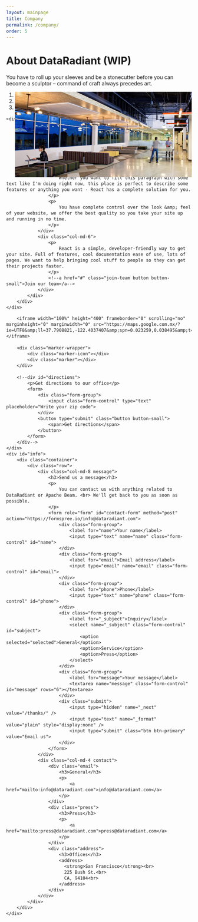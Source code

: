 ```yaml
---
layout: mainpage
title: Company
permalink: /company/
order: 5
---
```


<div id="about-us">
    <div id="slider">
        <div class="container">
            <div class="row header">
                <div class="col-md-12">
                    <h1>About DataRadiant (WIP)</h1>
                    <p>
                        You have to roll up your sleeves and be a stonecutter before you can become a sculptor – command of craft always precedes art.
                    </p>
                </div>
            </div>
            <div class="row">
                <div class="col-md-12">
                    <div class="flexslider">
                        <ul class="slides">
                            <li class="" style="width: 100%; float: left; margin-right: -100%; position: relative; opacity: 0; display: block; z-index: 1;">
                                <img src="/images/office2.png" alt="office2" draggable="false">
                            </li>
                            <li class="flex-active-slide" style="width: 100%; float: left; margin-right: -100%; position: relative; opacity: 1; display: block; z-index: 2;">
                                <img src="/images/office1.png" alt="office1" draggable="false">
                            </li>
                            <li style="width: 100%; float: left; margin-right: -100%; position: relative; opacity: 0; display: block; z-index: 1;">
                                <img src="/images/office3.png" alt="office3" draggable="false">
                            </li>
                        </ul>
                    <ol class="flex-control-nav flex-control-paging"><li><a class="">1</a></li><li><a class="flex-active">2</a></li><li><a>3</a></li></ol></div>
                </div>
            </div>
        </div>
    </div>

    <div id="info">
        <div class="container">
            <div class="row">
                <div class="col-md-12">
                    <h2>We care about our work</h2>
                </div>
            </div>
            <div class="row">
                <div class="col-md-6">
                    <p>
                        Whether you want to fill this paragraph with some text like I'm doing right now, this place is perfect to describe some features or anything you want - React has a complete solution for you.
                    </p>
                    <p>
                        You have complete control over the look &amp; feel of your website, we offer the best quality so you take your site up and running in no time.
                    </p>
                </div>
                <div class="col-md-6">
                    <p>
                        React is a simple, developer-friendly way to get your site. Full of features, cool documentation ease of use, lots of pages. We want to help bringing cool stuff to people so they can get their projects faster.
                    </p>
                    <!--a href="#" class="join-team button button-small">Join our team</a-->
                </div>
            </div>
        </div>
    </div>
</div>

<div id="contact-us">
    <div id="map" style="height:400px;">

        <iframe width="100%" height="400" frameborder="0" scrolling="no" marginheight="0" marginwidth="0" src="https://maps.google.com.mx/?ie=UTF8&amp;ll=37.7908821,-122.4037407&amp;spn=0.023259,0.038495&amp;t=m&amp;z=15&amp;output=embed"></iframe>

        <div class="marker-wrapper">
            <div class="marker-icon"></div>
            <div class="marker"></div>
        </div>

        <!--div id="directions">
            <p>Get directions to our office</p>
            <form>
                <div class="form-group">
                    <input class="form-control" type="text" placeholder="Write your zip code">
                </div>
                <button type="submit" class="button button-small">
                    <span>Get directions</span>
                </button>
            </form>
        </div-->
    </div>
    <div id="info">
        <div class="container">
            <div class="row">
                <div class="col-md-8 message">
                    <h3>Send us a message</h3>
                    <p>
                        You can contact us with anything related to DataRadiant or Apache Beam. <br> We'll get back to you as soon as possible.
                    </p>
                    <form role="form" id="contact-form" method="post" action="https://formspree.io/info@dataradiant.com">
                        <div class="form-group">
                            <label for="name">Your name</label>
                            <input type="text" name="name" class="form-control" id="name">
                        </div>
                        <div class="form-group">
                            <label for="email">Email address</label>
                            <input type="email" name="email" class="form-control" id="email">
                        </div>
                        <div class="form-group">
                            <label for="phone">Phone</label>
                            <input type="text" name="phone" class="form-control" id="phone">
                        </div>
                        <div class="form-group">
                            <label for="_subject">Inquiry</label>
                            <select name="_subject" class="form-control" id="subject">
                                <option selected="selected">General</option>
                                <option>Service</option>
                                <option>Press</option>
                            </select>
                        </div>
                        <div class="form-group">
                            <label for="message">Your message</label>
                            <textarea name="message" class="form-control" id="message" rows="6"></textarea>
                        </div>
                        <div class="submit">
                            <input type="hidden" name="_next" value="/thanks/" />
                            <input type="text" name="_format" value="plain" style="display:none" />
                            <input type="submit" class="btn btn-primary" value="Email us">
                        </div>
                    </form>
                </div>
                <div class="col-md-4 contact">
                    <div class="email">
                        <h3>General</h3>
                        <p>
                            <a href="mailto:info@dataradiant.com">info@dataradiant.com</a>
                        </p>
                    </div>
                    <div class="press">
                        <h3>Press</h3>
                        <p>
                            <a href="mailto:press@dataradiant.com">press@dataradiant.com</a>
                        </p>
                    </div>
                    <div class="address">
                        <h3>Offices</h3>
                        <address>
                          <strong>San Francisco</strong><br>
                          225 Bush St.<br>
                          CA, 94104<br>
                        </address>
                    </div>
                </div>
            </div>
        </div>
    </div>
</div>
<script type="text/javascript">
        $(function() {
            $('.flexslider').flexslider({
                directionNav: false,
                slideshowSpeed: 4000
            });
            $('[data-toggle="tooltip"]').tooltip();
        });
    </script>
